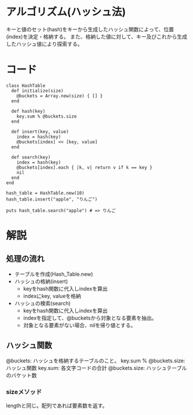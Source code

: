 # アルゴリズム(ハッシュ法)
キーと値のセット(hash)をキーから生成したハッシュ関数によって、位置(index)を決定・格納する。
また、格納した値に対して、キー及びこれから生成したハッシュ値により探索する。

# コード

```
class HashTable
  def initialize(size)
    @buckets = Array.new(size) { [] }
  end

  def hash(key)
    key.sum % @buckets.size
  end

  def insert(key, value)
    index = hash(key)
    @buckets[index] << [key, value]
  end

  def search(key)
    index = hash(key)
    @buckets[index].each { |k, v| return v if k == key }
    nil
  end
end

hash_table = HashTable.new(10)
hash_table.insert("apple", "りんご")

puts hash_table.search("apple") # => りんご
```

# 解説
## 処理の流れ
- テーブルを作成(Hash_Table.new)
- ハッシュの格納(insert)
  - keyをhash関数に代入しindexを算出
  - indexにkey, valueを格納
- ハッシュの検索(search)
  - keyをhash関数に代入しindexを算出
  - indexを指定して、@bucketsから対象となる要素を抽出。
  - 対象となる要素がない場合、nilを帰り値とする。
## ハッシュ関数

@buckets: ハッシュを格納するテーブルのこと。
key.sum % @buckets.size: ハッシュ関数
key.sum: 各文字コードの合計
@buckets.size: ハッシュテーブルのバケット数

### sizeメソッド
lengthと同じ。配列であれば要素数を返す。
